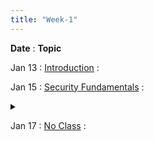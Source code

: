 ```yaml
---
title: "Week-1"
---
```


**Date**
  : **Topic**

Jan 13
: [Introduction](https://purdue.brightspace.com/d2l/le/content/1216789/viewContent/18697917/View)
  : [](#)

Jan 15
: [Security Fundamentals](https://purdue.brightspace.com/d2l/le/content/1216789/viewContent/18739385/View) 
  : <details title="recommended readings" class="my"><summary><i class="icon fas fa-book-reader "></i></summary><span class="fs-2">Read: This World of Ours by James Mickens
Watch: USENIX Security 2018 Keynote by James Mickens</span></details> 

Jan 17
: [No Class]()
  : [](#)


